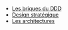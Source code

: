
- [Les briques du DDD](ddd_briques.md)
- [Design stratégique](ddd_strategique.md)
- [Les architectures](ddd_architecture.md)
